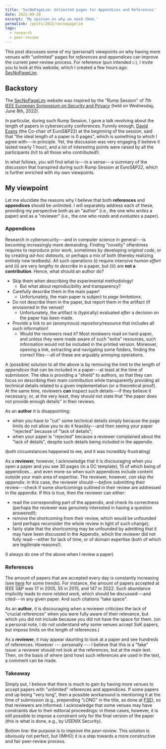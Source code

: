 ```yaml
---
title: 'SecNoPageLim: Unlimited pages for Appendices and References'
date: 2022-09-28
excerpt: 'My opinion on why we need them.'
permalink: /posts/2022/secnopagelim
tags:
  - research
  - peer-review
---
```


This post discusses some of my (personal!) viewpoints on why having more venues with "unlimited" pages for _references_ and _appendices_ can improve the current peer-review process. For reference (pun intended☺), I invite you to look at this website, which I created a few hours ago: [SecNoPageLim](https://secnopagelim.github.io/). 



## Backstory

The [SecNoPageLim](https://secnopagelim.github.io/) website was inspired by the "Rump Session" of 7th [IEEE European Symposium on Security and Privacy](https://www.ieee-security.org/TC/EuroSP2022/program.html) (held on Wednesday, June 8th, 2022).

In particular, during such Rump Session, I gave a talk revolving about the length of papers in cybersecurity conferences. Funnily enough, [David Evans](https://www.cs.virginia.edu/~evans/) (the Co-chair of EuroS&P22) at the beginning of the session, said that "the ideal length of a paper is 0 pages", which is something to which I agree with---in principle. Yet, the discussion was very engaging (I believe it lasted nearly 1 hour), and a lot of interesting points were raised by all the participants (h/t to all those who contributed!).

In what follows, you will find what is---in a sense---a summary of the discussion that transpired during such Rump Session at EuroS&P22, which is further enriched with my own viewpoints.

## My viewpoint

Let me elucidate the reasons why I believe that both **references** and **appendices** should be unlimited. I will separately address each of these, providing my perspective both as an "author" (i.e., the one who _writes_ a paper) and as a "reviewer" (i.e., the one who _reads_ and _evaluates_ a paper).


### Appendices
Research in cybersecurity---and in computer science in general---is becoming increasingly more demanding. Finding "novelty" oftentimes requires to reproduce prior work, sometimes by developing _original code_, or by creating _ad-hoc datasets_, or perhaps a mix of both (thereby realizing entirely new testbeds). All such operations (i) require intensive _human effort_ and (ii) are very _lengthy to describe_ in a paper, but (iii) are **not a contribution**. Hence, what should an author do?

* Skip them when describing the experimental methodology!
  * But what about reproducibility and transparency?  
* Carefully describe them in the main paper!
  * Unfortunately, the main paper is subject to _page limitations_.
* Do not describe them in the paper, but report them in the artifact (if envisioned in the venue)!
  * Unfortunately, the artifact is (typically) evaluated _after_ a decision on the paper has been made.
* Provide a link to an (anonymous) repository/resource that includes all such information!
  * Would the reviewers read it? Most reviewers read on hard-paper, and unless they were made aware of such "extra" resources, such information would not be included in the printed version. Moreover, opening a link, extracting and navigating some folders, finding the correct files---all of these are arguably annoying operations.

A (possible) solution to all the above is by removing the limit to the length of _appendices_ that can be included in a paper---at least at the time of submission. The idea is providing a "shield" to authors, so that they can focus on describing their main contribution while transparently providing all technical details related to a given implementation (or a theoretical proof). At the same time, reviewers **can** inspect such details---if they believe it necessary; or, at the very least, they should not state that "the paper does not provide enough details" in their reviews. 

As an **author** it is disappointing:
* when you have to "cut" some technical details simply because the page limits do not allow you to do it feasibly---and then seeing your paper "rejected" because of "lack of details";
* when your paper is "rejected" because a reviewer complained about the "lack of details", despite such details being included in the appendix.

(both circumstances happened to me, and it was incredibly frustrating)

As a **reviewer**, however, I acknowledge that it is discouraging when you open a paper and you see 30 pages (in a DC template), 15 of which being of appendices... and even more-so when such appendices include content outside your main area of expertise.
The reviewer, however, _can skip the appendix_: in this case, the reviewer should---_before_ submitting their review---check if some shortcomings outlined in their review are addressed in the appendix. If this is true, then the reviewer can either:
* read the corresponding part of the appendix, and check its correctness (perhaps the reviewer was genuinely interested in having a question answered!);
* remove the shortcoming from their review, which would be unfounded (and perhaps reconsider the whole review in light of such change);
* fairly state that the shortcoming may be unfounded by admitting that it may have been discussed in the Appendix, which the reviewer did not fully read---either for lack of time, or of domain expertise (both of which are legitimate reasons!).

(I always do one of the above when I review a paper)

### References

The amount of papers that are accepted every day is constantly increasing (see [here](http://jianying.space/conference-ranking.html) for some trends). For instance, the amount of papers accepted at IEEE S&P was 17 in 2005,  55 in 2015, and 147 in 2022.
Such abundance implicitly leads to _more related work_, which should be discussed---and cited---in any given paper. And such citations "take space". 

As an **author**, it is discouraging when a reviewer criticizes the lack of "crucial references" when you were fully aware of their relevance, but which you did not include because you did not have the space for them. (on a personal note, I do not understand why some venues accept SoK papers, but impose limits on the length of references.)

As a **reviewer**, it may appear daunting to look at a paper and see hundreds of references. However --- personally --- I believe that this is a "fake" issue: a reviewer should not look at the references, but at the main text. Then, on the basis of where (and how) such references are used in the text, a comment can be made.

### Takeaway

Simply put, I believe that there is much to gain by having more venues to accept papers with "unlimited" references and appendices. If some papers end up being "very long", then a possible workaround is mentioning it at the time of submission (e.g., prepending "LONG" in the title, as done at [FSE](https://fse.iacr.org/2022/files/cfp_21.pdf)), so that reviewers are informed. I acknowledge that some venues may have constraints due to their editorial proceedings: in these cases, however, it is still possible to impose a constraint only for the final version of the paper (this is what is done, e.g., by USENIX Security). 

Bottom line: the purpose is to improve the _peer-review_. This solution is obviously not perfect, but (IMHO) it is a step towards a more constructive and fair peer-review process.  




